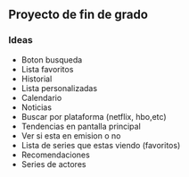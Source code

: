 ## Proyecto de fin de grado

### Ideas

- Boton busqueda 
- Lista favoritos
- Historial
- Lista personalizadas
- Calendario
- Noticias
- Buscar por plataforma (netflix, hbo,etc)
- Tendencias en pantalla principal
- Ver si esta en emision o no
- Lista de series que estas viendo (favoritos)
- Recomendaciones
- Series de actores
